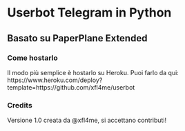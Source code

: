 <h1>Userbot Telegram in Python</h1>
<h2>Basato su PaperPlane Extended</h2>
<h3>Come hostarlo</h3>
<p>Il modo più semplice è hostarlo su Heroku. Puoi farlo da qui: https://www.heroku.com/deploy?template=https://github.com/xfl4me/userbot</p>
<h3>Credits</h3>
<p>Versione 1.0 creata da @xfl4me, si accettano contributi!</p>


